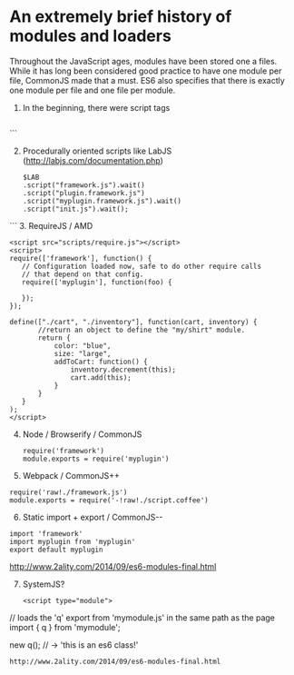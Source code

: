 # An extremely brief history of modules and loaders

Throughout the JavaScript ages, modules have been stored one a files. While it has long been considered good practice to have one module per file, CommonJS made that a must. ES6 also specifies that there is exactly one module per file and one file per module.

1. In the beginning, there were script tags
   ```<script src="framework.js"></script>
<script src="plugin.framework.js"></script>
<script src="myplugin.framework.js"></script>
<script src="init.js"></script>```
2. Procedurally oriented scripts like LabJS (http://labjs.com/documentation.php)
   ```<script>
   $LAB
   .script("framework.js").wait()
   .script("plugin.framework.js")
   .script("myplugin.framework.js").wait()
   .script("init.js").wait();
</script>```
3. RequireJS / AMD
   ```
   <script src="scripts/require.js"></script>
   <script>
  require(['framework'], function() {
      // Configuration loaded now, safe to do other require calls
      // that depend on that config.
      require(['myplugin'], function(foo) {

      });
  });

  define(["./cart", "./inventory"], function(cart, inventory) {
          //return an object to define the "my/shirt" module.
          return {
              color: "blue",
              size: "large",
              addToCart: function() {
                  inventory.decrement(this);
                  cart.add(this);
              }
          }
      }
  );
  </script>
  ```
4. Node / Browserify / CommonJS
   ```
   require('framework')
   module.exports = require('myplugin')
   ```
5. Webpack / CommonJS++
  ```
  require('raw!./framework.js')
  module.exports = require('-!raw!./script.coffee')
  ```
6. Static import + export / CommonJS--
  ```
  import 'framework'
  import myplugin from 'myplugin'
  export default myplugin
  ```
  http://www.2ality.com/2014/09/es6-modules-final.html

7. SystemJS?
   ```
   <script type="module">
  // loads the 'q' export from 'mymodule.js' in the same path as the page
  import { q } from 'mymodule';

  new q(); // -> 'this is an es6 class!'
  </script>

  <script>
  System.import('some-module').then(function(m) {
    console.log(m.p);
  });
  </script>
   ```
   http://www.2ality.com/2014/09/es6-modules-final.html
